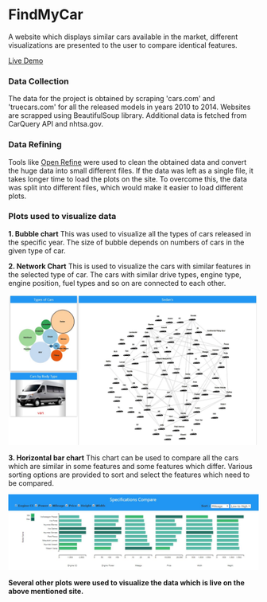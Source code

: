# FindMyCar

A website which displays similar cars available in the market, different visualizations are presented to the user to compare identical features.

[Live Demo](http://www.cs.odu.edu/~rgudipati/FindMyCar/index1.html)

### Data Collection
The data for the project is obtained by scraping 'cars.com' and 'truecars.com' for all the released models in years 2010 to 2014. Websites are scrapped using BeautifulSoup library. Additional data is fetched from CarQuery API and nhtsa.gov.   

### Data Refining
Tools like [Open Refine](http://openrefine.org/) were used to clean the obtained data and convert the huge data into small different files. If the data was left as a single file, it takes longer time to load the plots on the site. To overcome this, the data was split into different files, which would make it easier to load different plots.

### Plots used to visualize data

**1. Bubble chart**
This was used to visualize all the types of cars released in the specific year. The size of bubble depends on numbers of cars in the given type of car.

**2. Network Chart**
This is used to visualize the cars with similar features in the selected type of car. The cars with similar drive types, engine type, engine position, fuel types and so on are connected to each other. 

![Bubble and Network chart](bubble_network.JPG)

**3. Horizontal bar chart**
This chart can be used to compare all the cars which are similar in some features and some features which differ. Various sorting options are provided to sort and select the features which need to be compared.

![Bar chart](bar_plot.JPG)

**Several other plots were used to visualize the data which is live on the above mentioned site.**
